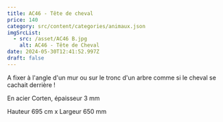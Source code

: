 ```yaml
---
title: AC46 - Tête de cheval
price: 140
category: src/content/categories/animaux.json
imgSrcList:
  - src: /asset/AC46 B.jpg
    alt: AC46 - Tête de Cheval
date: 2024-05-30T12:41:52.997Z
draft: false
---
```


A fixer à l'angle d'un mur ou sur le tronc d'un arbre comme si le cheval se cachait derrière !

En acier Corten, épaisseur 3 mm

Hauteur 695 cm x Largeur 650 mm
